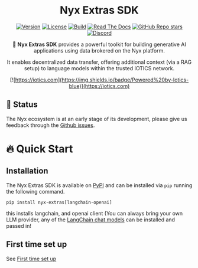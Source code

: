 <div align="center">

# Nyx Extras SDK

[![Version](https://img.shields.io/pypi/v/nyx-client)](https://pypi.org/project/nyx-client)
[![License](https://img.shields.io/badge/License-Apache%202.0-yellow.svg)](https://github.com/Iotic-Labs/nyx-sdk/blob/main/LICENSE)
[![Build](https://github.com/Iotic-Labs/nyx-sdk/actions/workflows/build.yaml/badge.svg?branch=main)](https://github.com/Iotic-Labs/nyx-sdk/actions/workflows/build.yaml)
[![Read The Docs](https://readthedocs.org/projects/nyx-sdk/badge/?version=stable)](https://nyx-sdk.readthedocs.io/en/stable)
[![GitHub Repo stars](https://img.shields.io/github/stars/Iotic-Labs/nyx-sdk)](https://github.com/Iotic-Labs/nyx-sdk)
[![Discord](https://img.shields.io/discord/1285252646554304555)](https://discord.gg/zS8pVHjqSf)


🌟 **Nyx Extras SDK** provides a powerful toolkit for building generative AI applications using data brokered on the Nyx platform.

It enables decentralized data transfer, offering additional context (via a RAG setup) to language models within the trusted IOTICS network.


[![https://iotics.com](https://img.shields.io/badge/Powered%20by-Iotics-blue)](https://iotics.com)
</div>

## 🚧 Status

The Nyx ecosystem is at an early stage of its development, please give us feedback through the [Github issues](https://github.com/Iotic-Labs/nyx-sdk/issues).

# 🔥 Quick Start

## Installation

The Nyx Extras SDK is available on [PyPI](https://pypi.org/project/nyx-client/) and can be installed via `pip` running the following command.

`pip install nyx-extras[langchain-openai]`

this installs langchain, and openai client (You can always bring your own LLM provider, any of the [LangChain chat models](https://python.langchain.com/docs/integrations/chat/) can be installed and passed in!

## First time set up

See [First time set up](./nyx_client/README.md#first-time-set-up)
